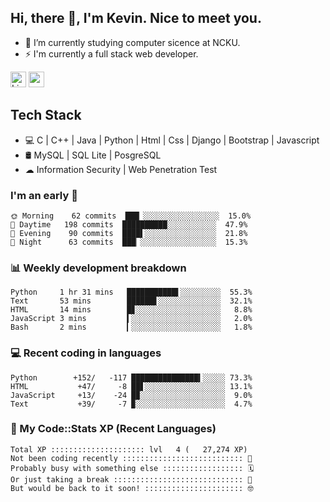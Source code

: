 ## Hi, there 👋, I'm Kevin. Nice to meet you.

- 🌱 I’m currently studying computer sicence at NCKU.
- ⚡ I'm currently a full stack web developer.

<a href="https://www.linkedin.com/in/kevin12686/"><img alt="LinkedIn" src="https://img.shields.io/badge/linkedin%20-%230077B5.svg?&style=for-the-badge&logo=linkedin&logoColor=white" height=25></a>
<a href="https://www.instagram.com/kevin12686/"><img src="https://img.shields.io/badge/instagram-3f729b?&style=for-the-badge&logo=instagram&logoColor=white" height=25></a>

## Tech Stack

* 💻 C | C++ | Java | Python | Html | Css | Django | Bootstrap | Javascript
* 🛢️ MySQL | SQL Lite | PosgreSQL
* ☁ Information Security | Web Penetration Test

### I'm an early 🐤

<!-- early_bird start -->

```text
🌞 Morning    62 commits  ███▏░░░░░░░░░░░░░░░░░  15.0%
🌆 Daytime   198 commits  ██████████░░░░░░░░░░░  47.9%
🌃 Evening    90 commits  ████▌░░░░░░░░░░░░░░░░  21.8%
🌙 Night      63 commits  ███▏░░░░░░░░░░░░░░░░░  15.3%
```

<!-- early_bird end -->

### 📊 Weekly development breakdown

<!-- code_time start -->

```text
Python     1 hr 31 mins   ███████████▌░░░░░░░░░  55.3%
Text       53 mins        ██████▋░░░░░░░░░░░░░░  32.1%
HTML       14 mins        █▊░░░░░░░░░░░░░░░░░░░   8.8%
JavaScript 3 mins         ▍░░░░░░░░░░░░░░░░░░░░   2.0%
Bash       2 mins         ▎░░░░░░░░░░░░░░░░░░░░   1.8%
```

<!-- code_time end -->

### 💻 Recent coding in languages

<!-- code_diff start -->

```text
Python        +152/   -117 ███████████████▍░░░░░ 73.3%
HTML           +47/     -8 ██▋░░░░░░░░░░░░░░░░░░ 13.1%
JavaScript     +13/    -24 █▉░░░░░░░░░░░░░░░░░░░  9.0%
Text           +39/     -7 ▉░░░░░░░░░░░░░░░░░░░░  4.7%
```

<!-- code_diff end -->

### 🧰 My Code::Stats XP (Recent Languages)

<!-- codestats start -->

```text
Total XP ::::::::::::::::::::: lvl   4 (   27,274 XP) 
Not been coding recently ::::::::::::::::::::::::::: 🙈
Probably busy with something else :::::::::::::::::: 🗓
Or just taking a break ::::::::::::::::::::::::::::: 🌴
But would be back to it soon! :::::::::::::::::::::: 🤓
```

<!-- codestats end -->
